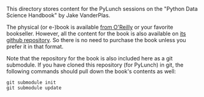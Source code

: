 This directory stores content for the PyLunch sessions on the "Python Data Science Handbook" by Jake VanderPlas.

The physical (or e-)book is available [from O'Reilly](http://shop.oreilly.com/product/0636920034919.do) or your favorite bookseller.  However, all the content for the book is also available on [its github repository](https://github.com/jakevdp/PythonDataScienceHandbook).  So there is no need to purchase the book unless you prefer it in that format.

Note that the repository for the book is also included here as a git submodule.  If you have cloned this  repository (for PyLunch) in git, the following commands should pull down the book's contents as well:
```
git submodule init
git submodule update
```

